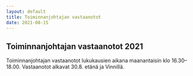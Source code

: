 ```yaml
---
layout: default
title: Toiminnanjohtajan vastaanotot
date: 2021-08-15
---
```


## Toiminnanjohtajan vastaanotot 2021

Toiminnanjohtajan vastaanotot lukukausien aikana maanantaisin klo 16.30–18.00.
Vastaanotot alkavat 30.8. etänä ja Vinnillä.
